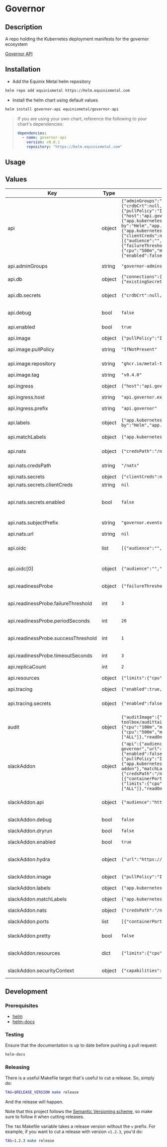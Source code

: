 # Governor

## Description

A repo holding the Kubernetes deployment manifests for the governor ecosystem

[Governor API](https://github.com/metal-toolbox/governor-api)

## Installation

* Add the Equinix Metal helm repository

```bash
helm repo add equinixmetal https://helm.equinixmetal.com
```

* Install the helm chart using default values

```bash
helm install governor-api equinixmetal/governor-api
```

> If you are using your own chart, reference the following to your chart's dependencies:
> ```yaml
> dependencies:
>   - name: governor-api
>     version: v0.0.1
>     repository: "https://helm.equinixmetal.com"
> ```

## Usage

## Values

| Key | Type | Default | Description |
|-----|------|---------|-------------|
| api | object | `{"adminGroups":"governor-admins","db":{"connections":{"max_idle":20,"max_lifetime":0,"max_open":20},"secrets":{"crdbCrt":null,"enabled":false,"uri":null},"uri":{"existingSecret":"db-uri"}},"debug":false,"enabled":true,"image":{"pullPolicy":"IfNotPresent","repository":"ghcr.io/metal-toolbox/governor-api","tag":"v0.4.0"},"ingress":{"host":"api.governor.example.com","prefix":"api.governor"},"labels":{"app.kubernetes.io/component":"api","app.kubernetes.io/instance":"governor","app.kubernetes.io/managed-by":"Helm","app.kubernetes.io/name":"governor"},"matchLabels":{"app.kubernetes.io/instance":"governor","app.kubernetes.io/name":"governor"},"nats":{"credsPath":"/nats","secrets":{"clientCreds":null,"enabled":false},"subjectPrefix":"governor.events","url":null},"oidc":[{"audience":"","enabled":true,"issuer":"","jwksuri":"","rolesClaim":"","userClaim":""}],"readinessProbe":{"failureThreshold":3,"periodSeconds":20,"successThreshold":1,"timeoutSeconds":3},"replicaCount":2,"resources":{"limits":{"cpu":"500m","memory":"1Gi"},"requests":{"cpu":"100m","memory":"128Mi"}},"tracing":{"enabled":true,"secrets":{"enabled":false,"honeycombKey":null}}}` | governor-api settings |
| api.adminGroups | string | `"governor-admins"` | admin group for highest level permissions in the governor-api |
| api.db | object | `{"connections":{"max_idle":20,"max_lifetime":0,"max_open":20},"secrets":{"crdbCrt":null,"enabled":false,"uri":null},"uri":{"existingSecret":"db-uri"}}` | settings for the backend db |
| api.db.secrets | object | `{"crdbCrt":null,"enabled":false,"uri":null}` | db secrets, set to `true` if you want to set the value directly in the chart (not recommended) |
| api.debug | bool | `false` | set to true to turn on debug logging |
| api.enabled | bool | `true` | enable the governor-api components |
| api.image | object | `{"pullPolicy":"IfNotPresent","repository":"ghcr.io/metal-toolbox/governor-api","tag":"v0.4.0"}` | image for the governor-api |
| api.image.pullPolicy | string | `"IfNotPresent"` | image pull policy for the governor-api container |
| api.image.repository | string | `"ghcr.io/metal-toolbox/governor-api"` | container image repository for the governor-api image |
| api.image.tag | string | `"v0.4.0"` | image tag version |
| api.ingress | object | `{"host":"api.governor.example.com","prefix":"api.governor"}` | ingress settings for the governor-api |
| api.ingress.host | string | `"api.governor.example.com"` | host definition for the api ingress |
| api.ingress.prefix | string | `"api.governor"` | prefix use for the governor api ingress |
| api.labels | object | `{"app.kubernetes.io/component":"api","app.kubernetes.io/instance":"governor","app.kubernetes.io/managed-by":"Helm","app.kubernetes.io/name":"governor"}` | set of additional labels for the application  |
| api.matchLabels | object | `{"app.kubernetes.io/instance":"governor","app.kubernetes.io/name":"governor"}` | set of additional match labels for the application  |
| api.nats | object | `{"credsPath":"/nats","secrets":{"clientCreds":null,"enabled":false},"subjectPrefix":"governor.events","url":null}` | nats settings for the governor-api |
| api.nats.credsPath | string | `"/nats"` | mount path for the nats creds file |
| api.nats.secrets | object | `{"clientCreds":null,"enabled":false}` | nats secrets definitions |
| api.nats.secrets.clientCreds | string | `nil` | client credentials secrets |
| api.nats.secrets.enabled | bool | `false` | enable helm secrets, set to `true` if you want to set the value directly in the chart (not recommended) |
| api.nats.subjectPrefix | string | `"governor.events"` | subject prefix used for the nats events |
| api.nats.url | string | `nil` | url to connection to nats |
| api.oidc | list | `[{"audience":"","enabled":true,"issuer":"","jwksuri":"","rolesClaim":"","userClaim":""}]` | oidc settings, currently startup will fail without a valid oidc config |
| api.oidc[0] | object | `{"audience":"","enabled":true,"issuer":"","jwksuri":"","rolesClaim":"","userClaim":""}` | a unique identifier for your app that is issued to you when you register your app with the IdP |
| api.readinessProbe | object | `{"failureThreshold":3,"periodSeconds":20,"successThreshold":1,"timeoutSeconds":3}` | readiness probe definitions for the governor-api pod |
| api.readinessProbe.failureThreshold | int | `3` | minimum consecutive failures for the probe to be considered unhealthy |
| api.readinessProbe.periodSeconds | int | `20` | interval to run the readiness probe |
| api.readinessProbe.successThreshold | int | `1` | minimum consecutive successes for probe to be considered successful |
| api.readinessProbe.timeoutSeconds | int | `3` | number of seconds to wait for the probe to timeout |
| api.replicaCount | int | `2` | replicas of the governor-api |
| api.resources | object | `{"limits":{"cpu":"500m","memory":"1Gi"},"requests":{"cpu":"100m","memory":"128Mi"}}` | resource settings for the governor-api |
| api.tracing | object | `{"enabled":true,"secrets":{"enabled":false,"honeycombKey":null}}` | tracing settings |
| api.tracing.secrets | object | `{"enabled":false,"honeycombKey":null}` | tracing secrets, set to `true` if you want to set the value directly in the chart (not recommended) |
| audit | object | `{"auditImage":{"pullPolicy":"IfNotPresent","repository":"ghcr.io/metal-toolbox/audittail","tag":"v0.8.0"},"enabled":true,"initContainer":{"resources":{"limits":{"cpu":"100m","memory":"20Mi"},"requests":{"cpu":"100m","memory":"20Mi"}}},"resources":{"limits":{"cpu":"500m","memory":"1Gi"},"requests":{"cpu":"100m","memory":"128Mi"}},"securityContext":{"capabilities":{"drop":["ALL"]},"readOnlyRootFilesystem":true,"runAsNonRoot":true,"runAsUser":1000}}` | audit sidecar settings |
| slackAddon | object | `{"api":{"audience":"https://api.governor.example.com","clientId":"gov-slack-addon-governor","url":"https://api.governor.example.com"},"autoscaling":{"enabled":false},"debug":false,"dryrun":false,"enabled":true,"hydra":{"url":"https://hydra.example.com/oauth2/token"},"image":{"pullPolicy":"IfNotPresent","repository":"ghcr.io/metal-toolbox/governor-slack-addon","tag":"46-c41b0158"},"labels":{"app.kubernetes.io/instance":"gov-slack-addon","app.kubernetes.io/managed-by":"Helm","app.kubernetes.io/name":"gov-slack-addon"},"matchLabels":{"app.kubernetes.io/instance":"gov-slack-addon","app.kubernetes.io/name":"gov-slack-addon"},"nats":{"credsPath":"/nats","subjectPrefix":"governor.events","url":"tls://nats.governor.example.com:4222,"},"nodeSelector":null,"ports":[{"containerPort":8000,"name":"http"}],"pretty":false,"reconciler":{"interval":"1h","locking":true},"replicas":1,"resources":{"limits":{"cpu":"500m","memory":"500Mi"},"requests":{"cpu":"250m","memory":"500Mi"}},"securityContext":{"capabilities":{"drop":["ALL"]},"readOnlyRootFilesystem":true,"runAsNonRoot":true,"runAsUser":1000},"service":{"port":80},"tolerations":null}` | slack-addon settings |
| slackAddon.api | object | `{"audience":"https://api.governor.example.com","clientId":"gov-slack-addon-governor","url":"https://api.governor.example.com"}` | governor-api settings to retrieve required information by the slack addon |
| slackAddon.debug | bool | `false` | set to true to turn on debug logging |
| slackAddon.dryrun | bool | `false` | dryrun on the reconcile loop |
| slackAddon.enabled | bool | `true` | set to false to disable this addon completely |
| slackAddon.hydra | object | `{"url":"https://hydra.example.com/oauth2/token"}` | hydra settings for communication with the governor-api |
| slackAddon.image | object | `{"pullPolicy":"IfNotPresent","repository":"ghcr.io/metal-toolbox/governor-slack-addon","tag":"46-c41b0158"}` | image settings for the slack addon |
| slackAddon.labels | object | `{"app.kubernetes.io/instance":"gov-slack-addon","app.kubernetes.io/managed-by":"Helm","app.kubernetes.io/name":"gov-slack-addon"}` | set of labels for the application  |
| slackAddon.matchLabels | object | `{"app.kubernetes.io/instance":"gov-slack-addon","app.kubernetes.io/name":"gov-slack-addon"}` | set of match labels for the application  |
| slackAddon.nats | object | `{"credsPath":"/nats","subjectPrefix":"governor.events","url":"tls://nats.governor.example.com:4222,"}` | nats setup for the slack addon |
| slackAddon.ports | list | `[{"containerPort":8000,"name":"http"}]` | ports for the slack addon container |
| slackAddon.pretty | bool | `false` | set to true for human readable logging |
| slackAddon.resources | dict | `{"limits":{"cpu":"500m","memory":"500Mi"},"requests":{"cpu":"250m","memory":"500Mi"}}` | resource limits & requests ref: https://kubernetes.io/docs/user-guide/compute-resources/ |
| slackAddon.securityContext | object | `{"capabilities":{"drop":["ALL"]},"readOnlyRootFilesystem":true,"runAsNonRoot":true,"runAsUser":1000}` | Security context to be added to the deployment |

## Development

### Prerequisites

- [helm](https://helm.sh/docs/intro/install/)
- [helm-docs](https://github.com/norwoodj/helm-docs)

### Testing

Ensure that the documentation is up to date before pushing a pull request:

```bash
helm-docs
```

### Releasing

There is a useful Makefile target that's useful to cut a release. So, simply do:

```bash
TAG=$RELEASE_VERSION make release
```

And the release will happen.

Note that this project follows the [Semantic Versioning scheme](https://semver.org/), so
make sure to follow it when cutting releases.

The `TAG` Makefile variable takes a release version without the `v` prefix. For example,
if you want to cut a release with version `v1.2.3`, you'd do:

```bash
TAG=1.2.3 make release
```
